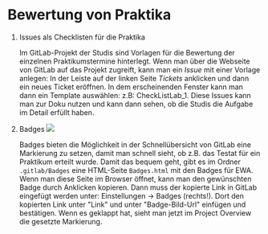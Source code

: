 # Bewertung von Praktika
1. Issues als Checklisten für die Praktika
   
    Im GitLab-Projekt der Studis sind Vorlagen für die Bewertung der einzelnen Praktikumstermine hinterlegt. Wenn man über die Webseite von GitLab auf das Projekt zugreift, kann man ein *Issue* mit einer Vorlage anlegen: In der Leiste auf der linken Seite *Tickets* anklicken und dann ein neues Ticket eröffnen. In dem erscheinenden Fenster kann man dann ein Template auswählen: z.B: CheckListLab_1.
  Diese Issues kann man zur Doku nutzen und kann dann sehen, ob die Studis die Aufgabe im Detail erfüllt haben.
2. Badges ![](https://img.shields.io/badge/EWA-ist_toll-green)

   Badges bieten die Möglichkeit in der Schnellübersicht von GitLab eine Markierung zu setzen, damit man schnell sieht, ob z.B. das Testat für ein Praktikum erteilt wurde. Damit das bequem geht, gibt es im Ordner `.gitlab/Badges` eine HTML-Seite `Badges.html` mit den Badges für EWA. Wenn man diese Seite im Browser öffnet, kann man den gewünschten Badge durch Anklicken kopieren.
   Dann muss der kopierte Link in GitLab eingefügt werden unter: Einstellungen -> Badges (rechts!). Dort den kopierten Link unter "Link" und unter "Badge-Bild-Url" einfügen und bestätigen.
   Wenn es geklappt hat, sieht man jetzt im Project Overview die gesetzte Markierung. 
